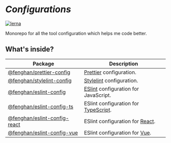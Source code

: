 # <em><b>Configurations</b></em>

[![lerna](https://img.shields.io/badge/maintained%20with-lerna-cc00ff.svg)](https://lerna.js.org/)

Monorepo for all the tool configuration which helps me code better.

## What's inside?

| Package                                                                                                            | Description                                                             |
| ------------------------------------------------------------------------------------------------------------------ | ----------------------------------------------------------------------- |
| [@fenghan/prettier-config](https://github.com/fenghan34/configurations/tree/main/packages/prettier-config)         | [Prettier](https://prettier.io/) configuration.                         |
| [@fenghan/stylelint-config](https://github.com/fenghan34/configurations/tree/main/packages/stylelint-config)       | [Stylelint](https://stylelint.io/) configuration.                       |
| [@fenghan/eslint-config](https://github.com/fenghan34/configurations/tree/main/packages/eslint-config)             | [ESlint](https://eslint.org/) configuration for JavaScript.             |
| [@fenghan/eslint-config-ts](https://github.com/fenghan34/configurations/tree/main/packages/eslint-config-ts)       | ESlint configuration for [TypeScript](https://www.typescriptlang.org/). |
| [@fenghan/eslint-config-react](https://github.com/fenghan34/configurations/tree/main/packages/eslint-config-react) | ESlint configuration for [React](https://reactjs.org/).                 |
| [@fenghan/eslint-config-vue](https://github.com/fenghan34/configurations/tree/main/packages/eslint-config-vue)     | ESlint configuration for [Vue](https://v3.vuejs.org/).                  |
